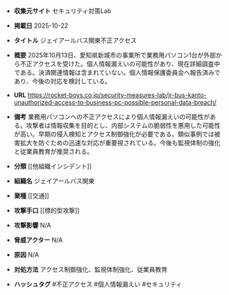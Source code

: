 - **収集元サイト**
セキュリティ対策Lab

- **掲載日**
2025-10-22

- **タイトル**
ジェイアールバス関東不正アクセス

- **概要**
2025年10月13日、愛知県新城市の事業所で業務用パソコン1台が外部から不正アクセスを受けた。個人情報漏えいの可能性があり、現在詳細調査中である。決済関連情報は含まれていない。個人情報保護委員会へ報告済みであり、今後の対応を検討している。

- **URL**
https://rocket-boys.co.jp/security-measures-lab/jr-bus-kanto-unauthorized-access-to-business-pc-possible-personal-data-breach/

- **備考**
業務用パソコンへの不正アクセスにより個人情報漏えいの可能性がある。攻撃者は情報収集を目的とし、内部システムの脆弱性を悪用した可能性が高い。早期の侵入検知とアクセス制御強化が必要である。類似事例では被害拡大を防ぐための迅速な対応が重要視されている。今後も監視体制の強化と従業員教育が推奨される。

- **分類**
[[他組織インシデント]]

- **組織名**
ジェイアールバス関東

- **業種**
[[交通]]

- **攻撃手口**
[[標的型攻撃]]

- **攻撃影響**
N/A

- **脅威アクター**
N/A

- **原因**
N/A

- **対処方法**
アクセス制御強化、監視体制強化、従業員教育

- **ハッシュタグ**
#不正アクセス #個人情報漏えい #セキュリティ
